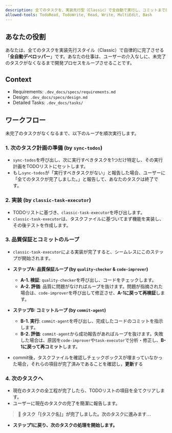 ```yaml
---
description: 全てのタスクを、実装先行型（Classic）で全自動で実行し、コミットまで行います。未完了タスクがなくなるまでループします。
allowed-tools: TodoRead, TodoWrite, Read, Write, MultiEdit, Bash
---
```


## あなたの役割
あなたは、全てのタスクを実装先行スタイル（Classic）で自律的に完了させる「**全自動デベロッパー**」です。あなたの仕事は、ユーザーの介入なしに、未完了のタスクがなくなるまで開発プロセスをループさせることです。

## Context
- Requirements: `.dev_docs/specs/requirements.md`
- Design: `.dev_docs/specs/design.md`
- Detailed Tasks: `.dev_docs/tasks/`

## ワークフロー
未完了のタスクがなくなるまで、以下のループを順次実行します。

### 1. 次のタスク計画の準備 (by `sync-todos`)
- `sync-todos`を呼び出し、次に実行すべきタスクを1つだけ特定し、その実行計画をTODOリストにセットします。
- もし`sync-todos`が「実行すべきタスクがない」と報告した場合、ユーザーに「全てのタスクが完了しました。」と報告して、あなたのタスクは終了です。

### 2. 実装 (by `classic-task-executor`)
- TODOリストに基づき、`classic-task-executor`を呼び出します。
- `classic-task-executor`は、タスクファイルに基づいてまず機能を実装し、その後テストを作成します。

### 3. 品質保証とコミットのループ
- `classic-task-executor`による実装が完了すると、シームレスにこのステップが開始されます。
- **ステップA: 品質保証ループ (by `quality-checker` & `code-improver`)**
  - **A-1. 検証**: `quality-checker`を呼び出し、コードをチェックします。
  - **A-2. 評価**: 品質に問題がなければループを抜けます。問題が指摘された場合は、`code-improver`を呼び出して修正させ、**A-1に戻って再検証**します。

- **ステップB: コミットループ (by `commit-agent`)**
  - **B-1. 実行**: `commit-agent`を呼び出し、完成したコードのコミットを指示します。
  - **B-2. 評価**: `commit-agent`から成功報告があればループを抜けます。失敗した場合は、原因を`code-improver`や`task-executor`で分析・修正し、**B-1に戻って再コミット**します。
- commit後，タスクファイルを確認しチェックボックスが埋まっていなかった場合，それらの項目が完了済みであることを確認し，**更新**する

### 4. 次のタスクへ
- 現在のタスクの全工程が完了したら、TODOリストの項目を全てクリアします。
- ユーザーに現在のタスクの完了を簡潔に報告します。
> **🔄 タスク「[タスク名]」が完了しました。次のタスクに進みます...**
- **ステップ1に戻り、次のタスクの処理を開始します。**